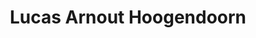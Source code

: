 ---
title: 'Lucas Arnout Hoogendoorn'
description: "Lucas Arnout Hoogendoorn studeerde filosofie in Leiden en was redacteur van Propria Cures.\n\n"
keyword: Schrijver
pseudonym: false
image: ee1836c4-d150-4b6a-af73-5186974a8999.webp
---